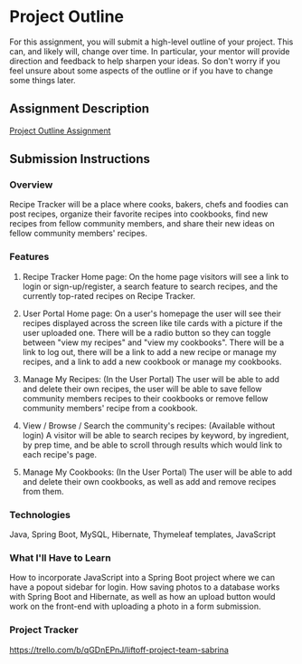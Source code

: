 # Project Outline
For this assignment, you will submit a high-level outline of your project. This can, and likely will, change over time. In particular, your mentor will provide direction and feedback to help sharpen your ideas. So don't worry if you feel unsure about some aspects of the outline or if you have to change some things later.

## Assignment Description
[Project Outline Assignment](https://education.launchcode.org/liftoff/modules/assignments/project-outline)

## Submission Instructions

### Overview
Recipe Tracker will be a place where cooks, bakers, chefs and foodies can post
recipes, organize their favorite recipes into cookbooks, find new recipes from
fellow community members, and share their new ideas on fellow community 
members' recipes.

### Features
1. Recipe Tracker Home page: On the home page visitors will see a link to 
   login or sign-up/register, a search feature to search recipes, and the
   currently top-rated recipes on Recipe Tracker.

2. User Portal Home page: On a user's homepage the user will see their recipes
   displayed across the screen like tile cards with a picture if the user
   uploaded one.  There will be a radio button so they can toggle between "view my recipes" and "view my cookbooks".
    There will be a link to log out, there will be a link to add a new recipe or manage my recipes, and a link to add
   a new cookbook or manage my cookbooks.

3. Manage My Recipes: (In the User Portal) The user will be able to add and delete their own recipes, the user will 
   be able to save fellow community members recipes to their cookbooks or remove fellow community members' recipe from
   a cookbook.

4. View / Browse / Search the community's recipes: (Available without login) A visitor will be able to search recipes by
   keyword, by ingredient, by prep time, and be able to scroll through results which would link to each recipe's page.

5. Manage My Cookbooks: (In the User Portal) The user will be able to add and delete their own cookbooks, as well as add
   and remove recipes from them.

### Technologies
Java, Spring Boot, MySQL, Hibernate, Thymeleaf templates, JavaScript

### What I'll Have to Learn
How to incorporate JavaScript into a Spring Boot project where we can have
a popout sidebar for login.
How saving photos to a database works with Spring Boot and Hibernate, as well as how an upload button would work on the 
front-end with uploading a photo in a form submission.

### Project Tracker
https://trello.com/b/qGDnEPnJ/liftoff-project-team-sabrina
